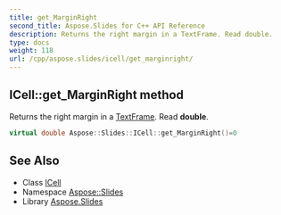 ```yaml
---
title: get_MarginRight
second_title: Aspose.Slides for C++ API Reference
description: Returns the right margin in a TextFrame. Read double.
type: docs
weight: 118
url: /cpp/aspose.slides/icell/get_marginright/
---
```

## ICell::get_MarginRight method


Returns the right margin in a [TextFrame](../../textframe/). Read **double**.

```cpp
virtual double Aspose::Slides::ICell::get_MarginRight()=0
```

## See Also

* Class [ICell](../)
* Namespace [Aspose::Slides](../../)
* Library [Aspose.Slides](../../../)
